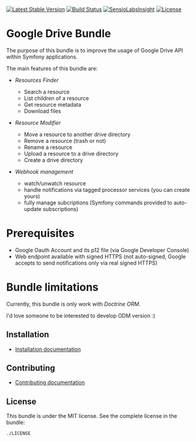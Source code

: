 [![Latest Stable Version](https://poser.pugx.org/lucascherifi/google-drive-bundle/v/stable)](https://packagist.org/packages/lucascherifi/google-drive-bundle) [![Build Status](https://travis-ci.org/lucascherifi/GoogleDriveBundle.svg?branch=master)](https://travis-ci.org/lucascherifi/GoogleDriveBundle) [![SensioLabsInsight](https://insight.sensiolabs.com/projects/24691eed-0a24-4c4c-9fda-81d67cf337ce/mini.png)](https://insight.sensiolabs.com/projects/24691eed-0a24-4c4c-9fda-81d67cf337ce) [![License](https://poser.pugx.org/lucascherifi/google-drive-bundle/license)](https://packagist.org/packages/lucascherifi/google-drive-bundle)

Google Drive Bundle
===================

The purpose of this bundle is to improve the usage of Google Drive API within Symfony applications.

The main features of this bundle are:

- *Resources Finder*
    - Search a resource
    - List children of a resource
    - Get resource metadata
    - Download files

- *Resource Modifier*
    - Move a resource to another drive directory
    - Remove a resource (trash or not)
    - Rename a resource
    - Upload a resource to a drive directory
    - Create a drive directory

- *Webhook management*
    - watch/unwatch resource
    - handle notifications via tagged processor services (you can create yours)
    - fully manage subcriptions (Symfony commands provided to auto-update subscriptions)

# Prerequisites

- Google Oauth Account and its p12 file (via Google Developer Console)
- Web endpoint available with signed HTTPS (not auto-signed, Google accepts to send notifications only via real signed HTTPS)

# Bundle limitations

Currently, this bundle is only work with *Doctrine ORM*.

I'd love someone to be interested to develop ODM version :)


Installation
------------

- [Installation documentation](https://github.com/lucascherifi/GoogleDriveBundle/blob/master/doc/install.md)

Contributing
------------

- [Contributing documentation](https://github.com/lucascherifi/GoogleDriveBundle/blob/master/doc/contributing.md)

License
-------

This bundle is under the MIT license. See the complete license in the bundle:

    ./LICENSE
